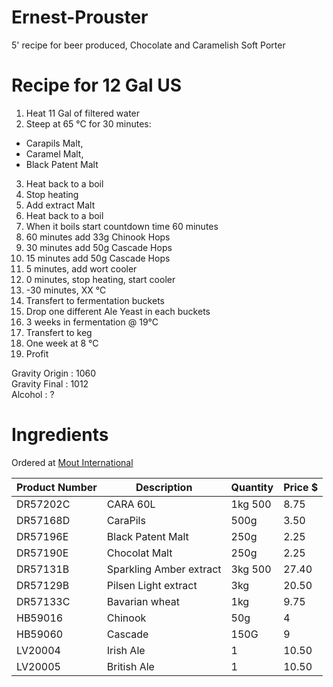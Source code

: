 # Ernest-Prouster
5' recipe for beer produced, Chocolate and Caramelish Soft Porter

# Recipe for 12 Gal US

1. Heat 11 Gal of filtered water
2. Steep at 65 °C for 30 minutes:
  - Carapils Malt,
  - Caramel Malt,
  - Black Patent Malt
3. Heat back to a boil
4. Stop heating
5. Add extract Malt
6. Heat back to a boil
7. When it boils start countdown time 60 minutes
8. 60 minutes add 33g Chinook Hops
9. 30 minutes add 50g Cascade Hops
10. 15 minutes add 50g Cascade Hops
11. 5 minutes, add wort cooler
12. 0 minutes, stop heating, start cooler
13. -30 minutes, XX °C
14. Transfert to fermentation buckets
15. Drop one different Ale Yeast in each buckets
16. 3 weeks in fermentation @ 19°C
17. Transfert to keg
18. One week at 8 °C
19. Profit


Gravity Origin : 1060  
Gravity Final : 1012  
Alcohol : ?

# Ingredients
Ordered at [Mout International](http://www.biereetvin.com/)

| Product Number | Description | Quantity | Price $ |
| --- | --- | --- | ---|
| DR57202C | CARA 60L | 1kg 500| 8.75 |
| DR57168D | CaraPils | 500g | 3.50 |
| DR57196E | Black Patent Malt | 250g | 2.25 |
| DR57190E | Chocolat Malt | 250g | 2.25 |
| DR57131B | Sparkling Amber extract | 3kg 500 | 27.40
| DR57129B | Pilsen Light extract | 3kg | 20.50
| DR57133C | Bavarian wheat | 1kg | 9.75
| HB59016 | Chinook | 50g | 4
| HB59060 | Cascade | 150G | 9
| LV20004 | Irish Ale | 1 | 10.50
| LV20005 | British Ale | 1 | 10.50
